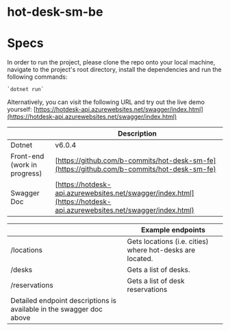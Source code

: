 # hot-desk-sm-be

# Specs

In order to run the project, please clone the repo onto your local machine, navigate to the project's root directory, install the dependencies and run the following commands:

    `dotnet run`

Alternatively, you can visit the following URL and try out the live demo yourself:
[https://hotdesk-api.azurewebsites.net/swagger/index.html](https://hotdesk-api.azurewebsites.net/swagger/index.html)

|                  | Description                                     |
| ---------------- | ----------------------------------------------- |
| Dotnet           | v6.0.4                                          |
| Front-end (work in progress)       | [https://github.com/b-commits/hot-desk-sm-fe](https://github.com/b-commits/hot-desk-sm-fe) |
| Swagger Doc      | [https://hotdesk-api.azurewebsites.net/swagger/index.html](https://hotdesk-api.azurewebsites.net/swagger/index.html) |


|                  | Example endpoints                                     |
| ---------------- | ----------------------------------------------- |
| /locations           | Gets locations (i.e. cities) where hot-desks are located. |     |
| /desks     | Gets a list of desks. |
| /reservations     | Gets a list of desk reservations  |
| Detailed endpoint descriptions is available in the swagger doc above |

